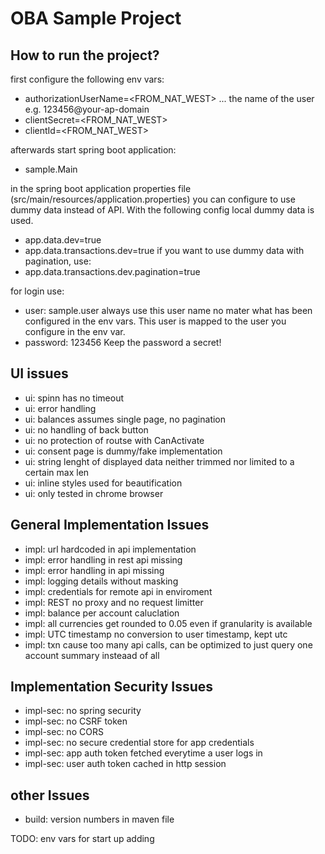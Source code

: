   
# OBA Sample Project

## How to run the project?

first configure the following env vars:
* authorizationUserName=<FROM_NAT_WEST> ... the name of the user e.g. 123456@your-ap-domain
* clientSecret=<FROM_NAT_WEST>
* clientId=<FROM_NAT_WEST>

afterwards start spring boot application:
* sample.Main

in the spring boot application properties file (src/main/resources/application.properties) you can configure to use dummy data instead of API.
With the following config local dummy data is used.
* app.data.dev=true
* app.data.transactions.dev=true
if you want to use dummy data with pagination, use:
* app.data.transactions.dev.pagination=true

for login use:
* user: sample.user
always use this user name no mater what has been configured in the env vars. This user is mapped to the user you configure in the env var.
* password: 123456
Keep the password a secret!

## UI issues
    
* ui: spinn has no timeout
* ui: error handling
* ui: balances assumes single page, no pagination
* ui: no handling of back button
* ui: no protection of routse with CanActivate
* ui: consent page is dummy/fake implementation
* ui: string lenght of displayed data neither trimmed nor limited to a certain max len
* ui: inline styles used for beautification 
* ui: only tested in chrome browser

## General Implementation Issues

* impl: url hardcoded in api implementation
* impl: error handling in rest api missing
* impl: error handling in api missing
* impl: logging details without masking
* impl: credentials for remote api in enviroment
* impl: REST no proxy and no request limitter
* impl: balance per account caluclation
* impl: all currencies get rounded to 0.05 even if granularity is available
* impl: UTC timestamp no conversion to user timestamp, kept utc
* impl: txn cause too many api calls, can be optimized to just query one account summary insteaad of all

## Implementation Security Issues

* impl-sec: no spring security
* impl-sec: no CSRF token 
* impl-sec: no CORS
* impl-sec: no secure credential store for app credentials
* impl-sec: app auth token fetched everytime a user logs in
* impl-sec: user auth token cached in http session


## other Issues

* build: version numbers in maven file
    


TODO: env vars for start up adding